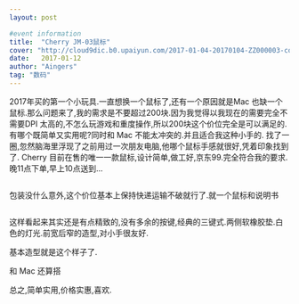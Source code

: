 ```yaml
---
layout: post

#event information
title:  "Cherry JM-03鼠标"
cover: "http://cloud9dic.b0.upaiyun.com/2017-01-04-20170104-ZZ000003-compressed.jpg"
date:   2017-01-12
author: "Aingers"
tag: "数码"
---
```


2017年买的第一个小玩具.一直想换一个鼠标了,还有一个原因就是Mac 也缺一个鼠标.那么问题来了,我的需求是不要超过200块.因为我觉得以我现在的需要完全不需要DPI 太高的,不怎么玩游戏和重度操作,所以200块这个价位完全是可以满足的.有哪个既简单又实用呢?同时和 Mac 不能太冲突的.并且适合我这种小手的. 
找了一圈,忽然脑海里浮现了之前用过一次朋友电脑,他哪个鼠标手感就很好,凭着印象找到了. Cherry 目前在售的唯一一款鼠标,设计简单,做工好,京东99.完全符合我的要求.晚11点下单,早上10点送到...

<img class="lazy" data-original="http://cloud9dic.b0.upaiyun.com/2017-01-04-20170104-ZZ000003-compressed.jpg">


包装没什么意外,这个价位基本上保持快递运输不破就行了.就一个鼠标和说明书

<img class="lazy" data-original="http://cloud9dic.b0.upaiyun.com/2017-01-04-20170104-ZZ000004-compressed.jpg">


这样看起来其实还是有点精致的,没有多余的按键,经典的三键式.两侧软橡胶垫.白色的灯光.前宽后窄的造型,对小手很友好.
<img class="lazy" data-original="http://cloud9dic.b0.upaiyun.com/2017-01-04-20170104-ZZ000005-compressed.jpg">  

基本造型就是这个样子了.  
<img class="lazy" data-original="http://cloud9dic.b0.upaiyun.com/2017-01-04-20170104-ZZ000006-compressed.jpg">  

和 Mac 还算搭
<img class="lazy" data-original="http://cloud9dic.b0.upaiyun.com/2017-01-04-20170104-ZZ000007-compressed.jpg">  

总之,简单实用,价格实惠,喜欢.


